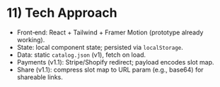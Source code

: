 # 11) Tech Approach
- Front‑end: React + Tailwind + Framer Motion (prototype already working).
- State: local component state; persisted via `localStorage`.
- Data: static `catalog.json` (v1), fetch on load.
- Payments (v1.1): Stripe/Shopify redirect; payload encodes slot map.
- Share (v1.1): compress slot map to URL param (e.g., base64) for shareable links.

